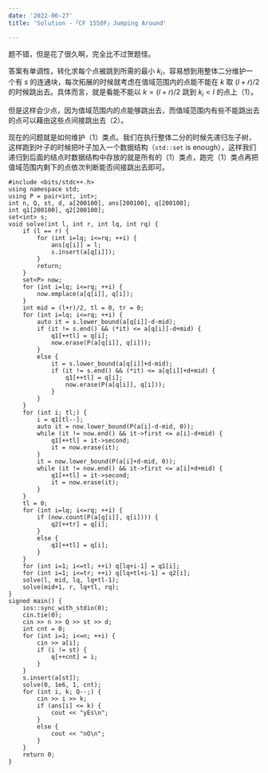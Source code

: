 ```yaml
---
date: '2022-06-27'
title: 'Solution -「CF 1550F」Jumping Around'

---
```


题不错，但是花了很久啊，完全比不过贺题怪。

答案有单调性，转化求每个点被跳到所需的最小 $k_i$，容易想到用整体二分维护一个有 $s$ 的连通块，每次拓展的时候就考虑在值域范围内的点能不能在 $k$ 取 $(l+r)/2$ 的时候跳出去。具体而言，就是看能不能以 $k=(l+r)/2$ 跳到 $k_i<l$ 的点上（1）。

但是这样会少点，因为值域范围内的点能够跳出去，而值域范围内有些不能跳出去的点可以藉由这些点间接跳出去（2）。

现在的问题就是如何维护（1）类点。我们在执行整体二分的时候先递归左子树，这样跑到叶子的时候把叶子加入一个数据结构（`std::set` is enough），这样我们递归到后面的结点时数据结构中存放的就是所有的（1）类点，跑完（1）类点再把值域范围内剩下的点依次判断能否间接跳出去即可。


```cpp[class="line-numbers"]
#include <bits/stdc++.h>
using namespace std;
using P = pair<int, int>;
int n, Q, st, d, a[200100], ans[200100], q[200100];
int q1[200100], q2[200100];
set<int> s;
void solve(int l, int r, int lq, int rq) {
    if (l == r) {
        for (int i=lq; i<=rq; ++i) {
            ans[q[i]] = l;
            s.insert(a[q[i]]);
        }
        return;
    }
    set<P> now;
    for (int i=lq; i<=rq; ++i) {
        now.emplace(a[q[i]], q[i]);
    }
    int mid = (l+r)/2, tl = 0, tr = 0;
    for (int i=lq; i<=rq; ++i) {
        auto it = s.lower_bound(a[q[i]]-d-mid);
        if (it != s.end() && (*it) <= a[q[i]]-d+mid) {
            q1[++tl] = q[i];
            now.erase(P(a[q[i]], q[i]));
        }
        else {
            it = s.lower_bound(a[q[i]]+d-mid);
            if (it != s.end() && (*it) <= a[q[i]]+d+mid) {
                q1[++tl] = q[i];
                now.erase(P(a[q[i]], q[i]));
            }
        }
    }
    for (int i; tl;) {
        i = q1[tl--];
        auto it = now.lower_bound(P(a[i]-d-mid, 0));
        while (it != now.end() && it->first <= a[i]-d+mid) {
            q1[++tl] = it->second;
            it = now.erase(it);
        }
        it = now.lower_bound(P(a[i]+d-mid, 0));
        while (it != now.end() && it->first <= a[i]+d+mid) {
            q1[++tl] = it->second;
            it = now.erase(it);
        }
    }
    tl = 0;
    for (int i=lq; i<=rq; ++i) {
        if (now.count(P(a[q[i]], q[i]))) {
            q2[++tr] = q[i];
        }
        else {
            q1[++tl] = q[i];
        }
    }
    for (int i=1; i<=tl; ++i) q[lq+i-1] = q1[i];
    for (int i=1; i<=tr; ++i) q[lq+tl+i-1] = q2[i];
    solve(l, mid, lq, lq+tl-1);
    solve(mid+1, r, lq+tl, rq);
}
signed main() {
    ios::sync_with_stdio(0);
    cin.tie(0);
    cin >> n >> Q >> st >> d;
    int cnt = 0;
    for (int i=1; i<=n; ++i) {
        cin >> a[i];
        if (i != st) {
            q[++cnt] = i;
        }
    }
    s.insert(a[st]);
    solve(0, 1e6, 1, cnt);
    for (int i, k; Q--;) {
        cin >> i >> k;
        if (ans[i] <= k) {
            cout << "yEs\n";
        }
        else {
            cout << "nO\n";
        }
    }
    return 0;
}
```
